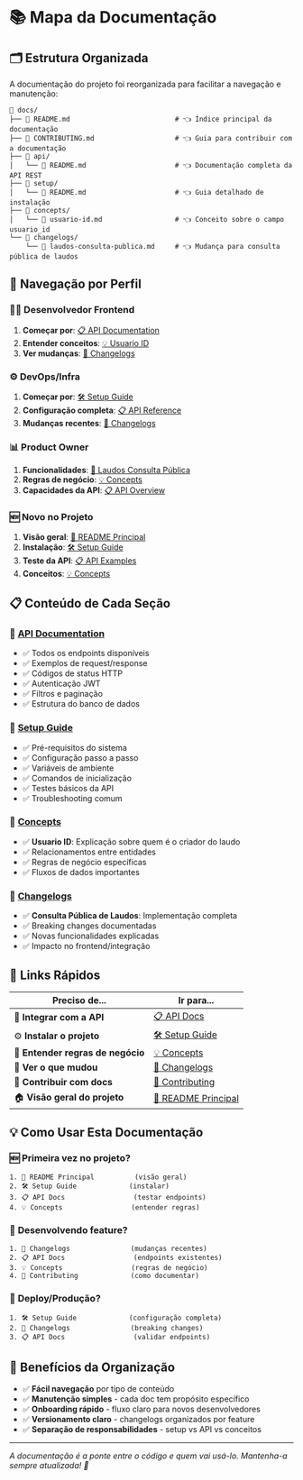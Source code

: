 # 📚 Mapa da Documentação

## 🗂️ Estrutura Organizada

A documentação do projeto foi reorganizada para facilitar a navegação e manutenção:

```
📁 docs/
├── 📄 README.md                          # 👈 Índice principal da documentação
├── 📄 CONTRIBUTING.md                    # 👈 Guia para contribuir com a documentação
├── 📁 api/
│   └── 📄 README.md                      # 👈 Documentação completa da API REST
├── 📁 setup/
│   └── 📄 README.md                      # 👈 Guia detalhado de instalação
├── 📁 concepts/
│   └── 📄 usuario-id.md                  # 👈 Conceito sobre o campo usuario_id
└── 📁 changelogs/
    └── 📄 laudos-consulta-publica.md     # 👈 Mudança para consulta pública de laudos
```

## 🎯 Navegação por Perfil

### 👨‍💻 **Desenvolvedor Frontend**
1. **Começar por**: [📋 API Documentation](./api/README.md)
2. **Entender conceitos**: [💡 Usuario ID](./concepts/usuario-id.md)
3. **Ver mudanças**: [📝 Changelogs](./changelogs/)

### ⚙️ **DevOps/Infra**
1. **Começar por**: [🛠️ Setup Guide](./setup/README.md)
2. **Configuração completa**: [📋 API Reference](./api/README.md)
3. **Mudanças recentes**: [📝 Changelogs](./changelogs/)

### 📊 **Product Owner**
1. **Funcionalidades**: [📝 Laudos Consulta Pública](./changelogs/laudos-consulta-publica.md)
2. **Regras de negócio**: [💡 Concepts](./concepts/)
3. **Capacidades da API**: [📋 API Overview](./api/README.md)

### 🆕 **Novo no Projeto**
1. **Visão geral**: [📄 README Principal](../README.md)
2. **Instalação**: [🛠️ Setup Guide](./setup/README.md)
3. **Teste da API**: [📋 API Examples](./api/README.md)
4. **Conceitos**: [💡 Concepts](./concepts/)

## 📋 Conteúdo de Cada Seção

### 🔗 [API Documentation](./api/README.md)
- ✅ Todos os endpoints disponíveis
- ✅ Exemplos de request/response
- ✅ Códigos de status HTTP
- ✅ Autenticação JWT
- ✅ Filtros e paginação
- ✅ Estrutura do banco de dados

### 🔗 [Setup Guide](./setup/README.md)
- ✅ Pré-requisitos do sistema
- ✅ Configuração passo a passo
- ✅ Variáveis de ambiente
- ✅ Comandos de inicialização
- ✅ Testes básicos da API
- ✅ Troubleshooting comum

### 🔗 [Concepts](./concepts/)
- ✅ **Usuario ID**: Explicação sobre quem é o criador do laudo
- ✅ Relacionamentos entre entidades
- ✅ Regras de negócio específicas
- ✅ Fluxos de dados importantes

### 🔗 [Changelogs](./changelogs/)
- ✅ **Consulta Pública de Laudos**: Implementação completa
- ✅ Breaking changes documentadas
- ✅ Novas funcionalidades explicadas
- ✅ Impacto no frontend/integração

## 🚀 Links Rápidos

| Preciso de... | Ir para... |
|---------------|------------|
| 🔌 **Integrar com a API** | [📋 API Docs](./api/README.md) |
| ⚙️ **Instalar o projeto** | [🛠️ Setup Guide](./setup/README.md) |
| 🧠 **Entender regras de negócio** | [💡 Concepts](./concepts/) |
| 📰 **Ver o que mudou** | [📝 Changelogs](./changelogs/) |
| 📝 **Contribuir com docs** | [🤝 Contributing](./CONTRIBUTING.md) |
| 🏠 **Visão geral do projeto** | [📄 README Principal](../README.md) |

## 💡 Como Usar Esta Documentação

### 🆕 **Primeira vez no projeto?**
```
1. 📄 README Principal          (visão geral)
2. 🛠️ Setup Guide             (instalar)
3. 📋 API Docs                 (testar endpoints)
4. 💡 Concepts                 (entender regras)
```

### 🔧 **Desenvolvendo feature?**
```
1. 📝 Changelogs               (mudanças recentes)
2. 📋 API Docs                 (endpoints existentes)
3. 💡 Concepts                 (regras de negócio)
4. 🤝 Contributing             (como documentar)
```

### 🚀 **Deploy/Produção?**
```
1. 🛠️ Setup Guide             (configuração completa)
2. 📝 Changelogs               (breaking changes)
3. 📋 API Docs                 (validar endpoints)
```

## 🎯 Benefícios da Organização

- ✅ **Fácil navegação** por tipo de conteúdo
- ✅ **Manutenção simples** - cada doc tem propósito específico
- ✅ **Onboarding rápido** - fluxo claro para novos desenvolvedores
- ✅ **Versionamento claro** - changelogs organizados por feature
- ✅ **Separação de responsabilidades** - setup vs API vs conceitos

---

*A documentação é a ponte entre o código e quem vai usá-lo. Mantenha-a sempre atualizada! 🌉*